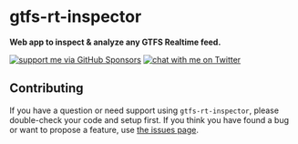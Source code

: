 # gtfs-rt-inspector

**Web app to inspect & analyze any GTFS Realtime feed.**

[![support me via GitHub Sponsors](https://img.shields.io/badge/support%20me-donate-fa7664.svg)](https://github.com/sponsors/derhuerst)
[![chat with me on Twitter](https://img.shields.io/badge/chat%20with%20me-on%20Twitter-1da1f2.svg)](https://twitter.com/derhuerst)


## Contributing

If you have a question or need support using `gtfs-rt-inspector`, please double-check your code and setup first. If you think you have found a bug or want to propose a feature, use [the issues page](https://github.com/derhuerst/gtfs-rt-inspector/issues).
